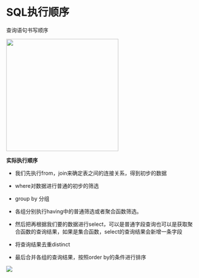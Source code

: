 # SQL执行顺序

查询语句书写顺序

<img src="https://raw.githubusercontent.com/Aaron-DBJ/ImageRepo/img/20240927134452.png" title="" alt="" width="299">

**实际执行顺序**

- 我们先执行from，join来确定表之间的连接关系，得到初步的数据

- where对数据进行普通的初步的筛选

- group by 分组

- 各组分别执行having中的普通筛选或者聚合函数筛选。

- 然后把再根据我们要的数据进行select，可以是普通字段查询也可以是获取聚合函数的查询结果，如果是集合函数，select的查询结果会新增一条字段

- 将查询结果去重distinct

- 最后合并各组的查询结果，按照order by的条件进行排序

![](https://raw.githubusercontent.com/Aaron-DBJ/ImageRepo/img/20240927134610.png)
